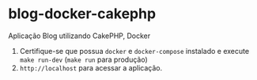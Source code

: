 # blog-docker-cakephp
Aplicação Blog utilizando CakePHP, Docker

1. Certifique-se que possua `docker` e `docker-compose` instalado e execute `make run-dev` (`make run` para produção)
2. `http://localhost` para acessar a aplicação.
